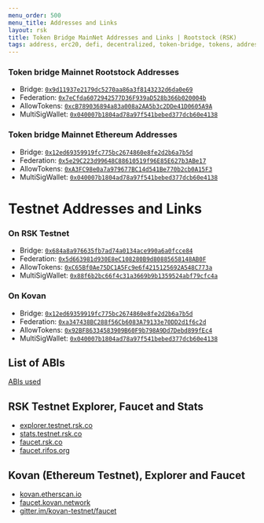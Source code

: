 ```yaml
---
menu_order: 500
menu_title: Addresses and Links
layout: rsk
title: Token Bridge MainNet Addresses and Links | Rootstock (RSK)
tags: address, erc20, defi, decentralized, token-bridge, tokens, addresses, bridge, multisig, federation, quick-start, guides, tutorial, testnet, faucet, networks, dapps, tools, rsk, ethereum, smart-contracts, install, get-started, how-to, mainnet, sidechain, contracts
---
```



### Token bridge Mainnet Rootstock Addresses
  - Bridge: [`0x9d11937e2179dc5270aa86a3f8143232d6da0e69`](https://explorer.rsk.co/address/0x9d11937e2179dc5270aa86a3f8143232d6da0e69)
  - Federation: [`0x7eCfda6072942577D36F939aD528b366b020004b`](https://explorer.rsk.co/address/0x7ecfda6072942577d36f939ad528b366b020004b)
  - AllowTokens: [`0xcB789036894a83a008a2AA5b3c2DDe41D0605A9A`](https://explorer.rsk.co/address/0xcb789036894a83a008a2aa5b3c2dde41d0605a9a)
  - MultiSigWallet: [`0x040007b1804ad78a97f541bebed377dcb60e4138`](https://blockscout.com/rsk/mainnet/address/0x040007b1804aD78A97f541bEBED377dcb60E4138)

### Token bridge Mainnet Ethereum Addresses
  - Bridge: [`0x12ed69359919fc775bc2674860e8fe2d2b6a7b5d`](https://etherscan.io/address/0x12ed69359919fc775bc2674860e8fe2d2b6a7b5d)
  - Federation: [`0x5e29C223d99648C88610519f96E85E627b3ABe17`](https://etherscan.io/address/0x5e29C223d99648C88610519f96E85E627b3ABe17)
  - AllowTokens: [`0xA3FC98e0a7a979677BC14d541Be770b2cb0A15F3`](https://etherscan.io/address/0xa3fc98e0a7a979677bc14d541be770b2cb0a15f3)
  - MultiSigWallet: [`0x040007b1804ad78a97f541bebed377dcb60e4138`](https://etherscan.io/address/0x040007b1804ad78a97f541bebed377dcb60e4138)

# Testnet Addresses and Links

### On RSK Testnet

  - Bridge: [`0x684a8a976635fb7ad74a0134ace990a6a0fcce84`](https://explorer.testnet.rsk.co/address/0x684a8a976635fb7ad74a0134ace990a6a0fcce84)
  - Federation: [`0x5d663981d930E8eC108280B9d80885658148AB0F`](https://explorer.testnet.rsk.co/address/0x5d663981d930e8ec108280b9d80885658148ab0f)
  - AllowTokens: [`0xC65Bf0Ae75DC1A5Fc9e6f4215125692A548C773a`](https://explorer.testnet.rsk.co/address/0xc65bf0ae75dc1a5fc9e6f4215125692a548c773a)
  - MultiSigWallet: [`0x88f6b2bc66f4c31a3669b9b1359524abf79cfc4a`](https://explorer.testnet.rsk.co/address/0x88f6b2bc66f4c31a3669b9b1359524abf79cfc4a)


### On Kovan

  - Bridge: [`0x12ed69359919fc775bc2674860e8fe2d2b6a7b5d`](https://kovan.etherscan.io/address/0x12ed69359919fc775bc2674860e8fe2d2b6a7b5d)
  - Federation: [`0xa347438BC288f56Cb6083A79133e70DD2d1f6c2d`](https://kovan.etherscan.io/address/0xa347438BC288f56Cb6083A79133e70DD2d1f6c2d)
  - AllowTokens: [`0x92BF86334583909B60F9b798A9Dd7Debd899fEc4`](https://kovan.etherscan.io/address/0x92BF86334583909B60F9b798A9Dd7Debd899fEc4)
  - MultiSigWallet: [`0x040007b1804ad78a97f541bebed377dcb60e4138`](https://kovan.etherscan.io/address/0x040007b1804ad78a97f541bebed377dcb60e4138)

## List of ABIs

[ABIs used](https://github.com/rsksmart/tokenbridge/tree/master/bridge/abi)

## RSK Testnet Explorer, Faucet and Stats
- [explorer.testnet.rsk.co](https://explorer.testnet.rsk.co/)
- [stats.testnet.rsk.co](https://stats.testnet.rsk.co/)
- [faucet.rsk.co](https://faucet.rsk.co/)
- [faucet.rifos.org](https://faucet.rifos.org/)

## Kovan (Ethereum Testnet), Explorer and Faucet

- [kovan.etherscan.io](https://kovan.etherscan.io/)
- [faucet.kovan.network](https://faucet.kovan.network/)
- [gitter.im/kovan-testnet/faucet](https://gitter.im/kovan-testnet/faucet)
